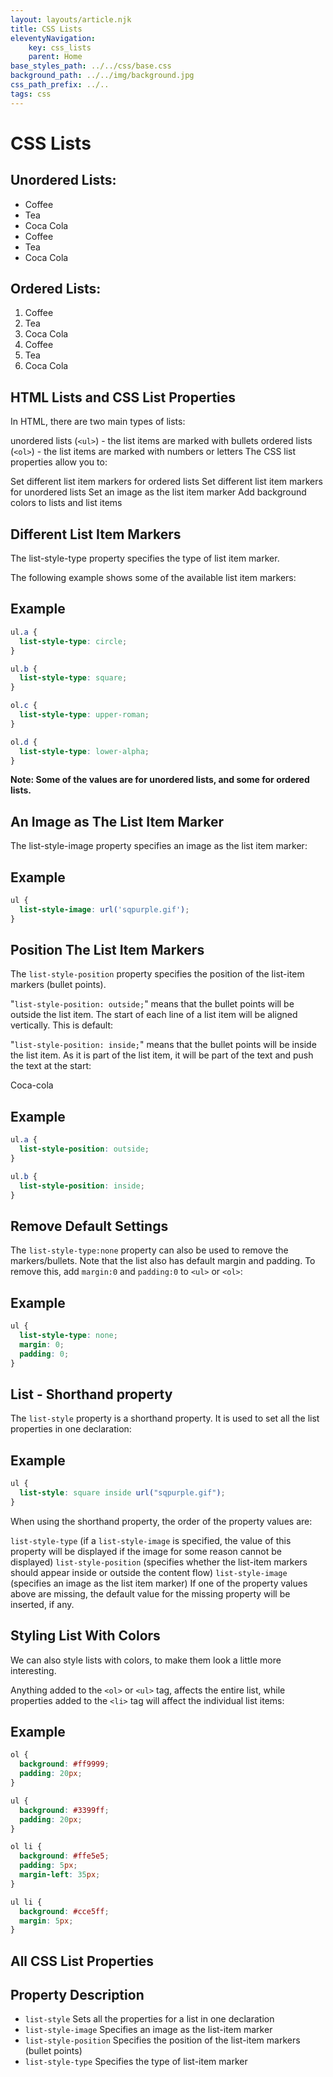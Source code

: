```yaml
---
layout: layouts/article.njk
title: CSS Lists
eleventyNavigation:
    key: css_lists
    parent: Home
base_styles_path: ../../css/base.css
background_path: ../../img/background.jpg
css_path_prefix: ../..
tags: css
---
```

# CSS Lists
## Unordered Lists:
* Coffee
* Tea
* Coca Cola
* Coffee
* Tea
* Coca Cola
## Ordered Lists:
1. Coffee
2. Tea
3. Coca Cola
4. Coffee
5. Tea
6. Coca Cola
## HTML Lists and CSS List Properties
In HTML, there are two main types of lists:

unordered lists (`<ul>`) - the list items are marked with bullets
ordered lists (`<ol>`) - the list items are marked with numbers or letters
The CSS list properties allow you to:

Set different list item markers for ordered lists
Set different list item markers for unordered lists
Set an image as the list item marker
Add background colors to lists and list items
## Different List Item Markers
The list-style-type property specifies the type of list item marker.

The following example shows some of the available list item markers:

## Example
```css
ul.a {
  list-style-type: circle;
}

ul.b {
  list-style-type: square;
}

ol.c {
  list-style-type: upper-roman;
}

ol.d {
  list-style-type: lower-alpha;
}
```
<strong>Note: Some of the values are for unordered lists, and some for ordered lists.</strong>


## An Image as The List Item Marker
The list-style-image property specifies an image as the list item marker:

## Example
```css
ul {
  list-style-image: url('sqpurple.gif');
}
```
## Position The List Item Markers
The `list-style-position` property specifies the position of the list-item markers (bullet points).

"`list-style-position: outside;`" means that the bullet points will be outside the list item. The start of each line of a list item will be aligned vertically. This is default:


"`list-style-position: inside;`" means that the bullet points will be inside the list item. As it is part of the list item, it will be part of the text and push the text at the start:


Coca-cola
## Example
```css
ul.a {
  list-style-position: outside;
}

ul.b {
  list-style-position: inside;
}
```
## Remove Default Settings
The `list-style-type:none` property can also be used to remove the markers/bullets. Note that the list also has default margin and padding. To remove this, add `margin:0` and `padding:0` to `<ul>` or `<ol>`:

## Example
```css
ul {
  list-style-type: none;
  margin: 0;
  padding: 0;
}
```
## List - Shorthand property
The `list-style` property is a shorthand property. It is used to set all the list properties in one declaration:

## Example
```css
ul {
  list-style: square inside url("sqpurple.gif");
}
```
When using the shorthand property, the order of the property values are:

`list-style-type` (if a `list-style-image` is specified, the value of this property will be displayed if the image for some reason cannot be displayed)
`list-style-position` (specifies whether the list-item markers should appear inside or outside the content flow)
`list-style-image` (specifies an image as the list item marker)
If one of the property values above are missing, the default value for the missing property will be inserted, if any.

## Styling List With Colors
We can also style lists with colors, to make them look a little more interesting.

Anything added to the `<ol>` or `<ul>` tag, affects the entire list, while properties added to the `<li>` tag will affect the individual list items:

## Example
```css
ol {
  background: #ff9999;
  padding: 20px;
}

ul {
  background: #3399ff;
  padding: 20px;
}

ol li {
  background: #ffe5e5;
  padding: 5px;
  margin-left: 35px;
}

ul li {
  background: #cce5ff;
  margin: 5px;
}
```

## All CSS List Properties
## Property	Description
* `list-style`	Sets all the properties for a list in one declaration
* `list-style-image`	Specifies an image as the list-item marker
* `list-style-position`	Specifies the position of the list-item markers (bullet points)
* `list-style-type`	Specifies the type of list-item marker

